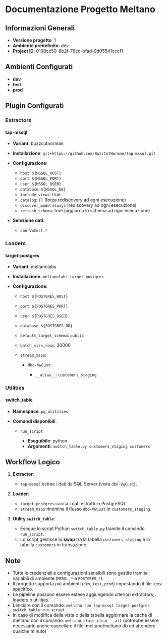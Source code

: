# Documentazione Progetto Meltano

## Informazioni Generali

* **Versione progetto**: 1
* **Ambiente predefinito**: dev
* **Project ID**: 0198cc50-8b2f-76cc-bfad-9d05541cccf1

## Ambienti Configurati

* **dev**
* **test**
* **prod**

## Plugin Configurati

### Extractors

#### tap-mssql

* **Variant**: buzzcutnorman
* **Installazione**: `git+https://github.com/BuzzCutNorman/tap-mssql.git`
* **Configurazione**:

  * `host`: `${MSSQL_HOST}`
  * `port`: `${MSSQL_PORT}`
  * `user`: `${MSSQL_USER}`
  * `database`: `${MSSQL_DB}`
  * `include_views`: true
  * `catalog`: `{}` (forza rediscovery ad ogni esecuzione)
  * `discover_mode`: `always` (rediscovery ad ogni esecuzione)
  * `refresh_schema`: true (aggiorna lo schema ad ogni esecuzione)

* **Selezione dati**:

  * `dbo-VwCust.*`

### Loaders

#### target-postgres

* **Variant**: meltanolabs
* **Installazione**: `meltanolabs-target-postgres`
* **Configurazione**:

  * `host`: `${POSTGRES_HOST}`
  * `port`: `${POSTGRES_PORT}`
  * `user`: `${POSTGRES_USER}`
  * `database`: `${POSTGRES_DB}`
  * `default_target_schema`: `public`
  * `batch_size_rows`: 30000
  * `stream_maps`:

    * `dbo-VwCust`:

      * `__alias__`: `customers_staging`

### Utilities

#### switch_table

* **Namespace**: `pg_utilities`
* **Comandi disponibili**:

  * `run_script`

    * **Eseguibile**: python
    * **Argomenti**: `switch_table.py customers_staging customers`

## Workflow Logico

1. **Extractor**:

   * `tap-mssql` estrae i dati da SQL Server (vista `dbo-VwCust`).

2. **Loader**:

   * `target-postgres` carica i dati estratti in PostgreSQL.
   * `stream_maps` rinomina il flusso `dbo-VwCust` in `customers_staging`.

3. **Utility `switch_table`**:

   * Esegue lo script Python `switch_table.py` tramite il comando `run_script`.
   * Lo script gestisce lo **swap** tra la tabella `customers_staging` e la tabella `customers` in transazione.

## Note

* Tutte le credenziali e configurazioni sensibili sono gestite tramite variabili di ambiente (`MSSQL_*` e `POSTGRES_*`).
* Il progetto supporta più ambienti (`dev`, `test`, `prod`) impostando il file .env specifico.
* Le pipeline possono essere estese aggiungendo ulteriori extractors, loaders o utilities.
* Lanciare con il comando:  ```meltano run tap-mssql target-postgres switch_table:run_script```
* In caso di modifica della vista o della tabella aggiornare la cache di meltano con il comando:  ```meltano state clear --all``` 
  (potrebbe essere necessario anche cancellare il file .meltano/meltano.db ed attendere qualche minuto)


